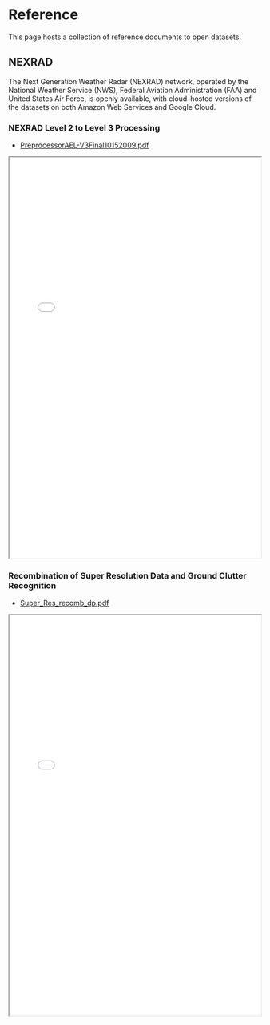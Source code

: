 # Reference

This page hosts a collection of reference documents to open datasets.

## NEXRAD
The Next Generation Weather Radar (NEXRAD) network, operated by the National Weather Service (NWS), Federal Aviation Administration (FAA) and United States Air Force, is openly available, with cloud-hosted versions of the datasets on both Amazon Web Services and Google Cloud.


### NEXRAD Level 2 to Level 3 Processing

- [PreprocessorAEL-V3Final10152009.pdf](../reference/nexrad/PreprocessorAEL-V3Final10152009.pdf)
<iframe width="100%" height="800" src="../../_downloads/5b5ba2eef5615ad129727fc593fc56d3/PreprocessorAEL-V3Final10152009.pdf"></iframe>


### Recombination of Super Resolution Data and Ground Clutter Recognition

- [Super_Res_recomb_dp.pdf](../reference/nexrad/Super_Res_recomb_dp.pdf)
<iframe width="100%" height="800" src="../../_downloads/ba216078254efd36d6863284c2d131ca/Super_Res_recomb_dp.pdf"></iframe>
